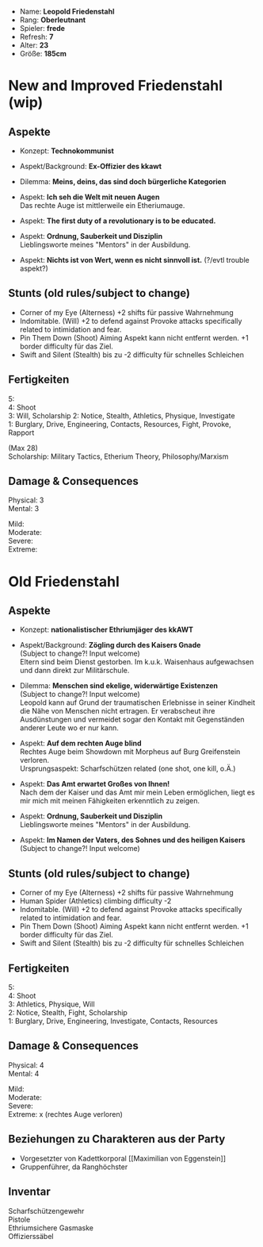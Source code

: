 * Name: **Leopold Friedenstahl**
* Rang: **Oberleutnant**
* Spieler: **frede**
* Refresh: **7**
* Alter: **23**
* Größe: **185cm**

# New and Improved Friedenstahl (wip)

## Aspekte

* Konzept: **Technokommunist**  

* Aspekt/Background: **Ex-Offizier des kkawt**  
* Dilemma: **Meins, deins, das sind doch bürgerliche Kategorien**  
* Aspekt: **Ich seh die Welt mit neuen Augen**  
Das rechte Auge ist mittlerweile ein Etheriumauge.  
* Aspekt: **The first duty of a revolutionary is to be educated.** 
* Aspekt: **Ordnung, Sauberkeit und Disziplin**  
Lieblingsworte meines "Mentors" in der Ausbildung.  
* Aspekt: **Nichts ist von Wert, wenn es nicht sinnvoll ist.** (?/evtl trouble aspekt?)

## Stunts (old rules/subject to change)
* Corner of my Eye (Alterness) +2 shifts für passive Wahrnehmung
* Indomitable. (Will) +2 to defend against Provoke attacks specifically related to intimidation and fear.  
* Pin Them Down (Shoot) Aiming Aspekt kann nicht entfernt werden. +1 border difficulty für das Ziel.
* Swift and Silent (Stealth) bis zu -2 difficulty für schnelles Schleichen

## Fertigkeiten 

5:  
4: Shoot  
3: Will, Scholarship 
2: Notice, Stealth, Athletics, Physique, Investigate  
1: Burglary, Drive, Engineering, Contacts, Resources, Fight, Provoke, Rapport

(Max 28)  
Scholarship: Military Tactics, Etherium Theory, Philosophy/Marxism  

## Damage & Consequences

Physical: 3  
Mental: 3   

Mild:  
Moderate:  
Severe:  
Extreme: 

# Old Friedenstahl

## Aspekte

* Konzept: **nationalistischer Ethriumjäger des kkAWT**  

* Aspekt/Background: **Zögling durch des Kaisers Gnade**  
(Subject to change?! Input welcome)  
Eltern sind beim Dienst gestorben. Im k.u.k. Waisenhaus aufgewachsen und dann direkt zur Militärschule.
* Dilemma: **Menschen sind ekelige, widerwärtige Existenzen**  
(Subject to change?! Input welcome)  
Leopold kann auf Grund der traumatischen Erlebnisse in seiner Kindheit die Nähe von Menschen nicht ertragen. Er verabscheut ihre Ausdünstungen und vermeidet sogar den Kontakt mit Gegenständen anderer Leute wo er nur kann.  
* Aspekt: **Auf dem rechten Auge blind**  
Rechtes Auge beim Showdown mit Morpheus auf Burg Greifenstein verloren.  
Ursprungsaspekt: Scharfschützen related (one shot, one kill, o.Ä.)  
* Aspekt: **Das Amt erwartet Großes von Ihnen!**  
Nach dem der Kaiser und das Amt mir mein Leben ermöglichen, liegt es mir mich mit meinen Fähigkeiten erkenntlich zu zeigen.  
* Aspekt: **Ordnung, Sauberkeit und Disziplin**  
Lieblingsworte meines "Mentors" in der Ausbildung.  
* Aspekt: **Im Namen der Vaters, des Sohnes und des heiligen Kaisers**  
(Subject to change?! Input welcome) 

## Stunts (old rules/subject to change)
* Corner of my Eye (Alterness) +2 shifts für passive Wahrnehmung
* Human Spider (Athletics) climbing difficulty -2
* Indomitable. (Will) +2 to defend against Provoke attacks specifically related to intimidation and fear.  
* Pin Them Down (Shoot) Aiming Aspekt kann nicht entfernt werden. +1 border difficulty für das Ziel.
* Swift and Silent (Stealth) bis zu -2 difficulty für schnelles Schleichen

## Fertigkeiten 

5:  
4: Shoot  
3: Athletics, Physique, Will  
2: Notice, Stealth, Fight, Scholarship  
1: Burglary, Drive, Engineering, Investigate, Contacts, Resources  

## Damage & Consequences

Physical: 4  
Mental: 4   

Mild:  
Moderate:  
Severe:  
Extreme: x (rechtes Auge verloren)

## Beziehungen zu Charakteren aus der Party

* Vorgesetzter von Kadettkorporal [[Maximilian von Eggenstein]]
* Gruppenführer, da Ranghöchster

## Inventar

Scharfschützengewehr  
Pistole  
Ethriumsichere Gasmaske  
Offizierssäbel